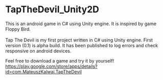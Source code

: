 # TapTheDevil_Unity2D
This is an android game in C# using Unity engine. It is inspired by game Floppy Bird. <br>
<br>
Tap The Devil is my first project written in C# using Unity engine. First version (0.1) is alpha build. It has been published to log errors
and check responsive on android devices. <br>


Feel free to download a game and try it by yourself! <br>
https://play.google.com/store/apps/details?id=com.MateuszKalwaj.TapTheDevil

